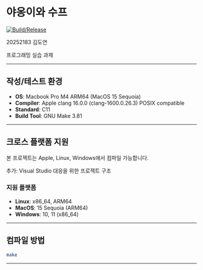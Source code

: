 # 야옹이와 수프

[![Build/Release](https://github.com/vientorepublic/catsoup/actions/workflows/build-release.yml/badge.svg?branch=dev)](https://github.com/vientorepublic/catsoup/actions/workflows/build-release.yml)

20252183 김도연

프로그래밍 실습 과제

---

## 작성/테스트 환경

- **OS**: Macbook Pro M4 ARM64 (MacOS 15 Sequoia)
- **Compiler**: Apple clang 16.0.0 (clang-1600.0.26.3) POSIX compatible
- **Standard**: C11
- **Build Tool**: GNU Make 3.81

---

## 크로스 플랫폼 지원

본 프로젝트는 Apple, Linux, Windows에서 컴파일 가능합니다.

추가: Visual Studio 대응을 위한 프로젝트 구조

### 지원 플랫폼

- **Linux**: x86_64, ARM64
- **MacOS**: 15 Sequoia (ARM64)
- **Windows**: 10, 11 (x86_64)

---

## 컴파일 방법

```bash
make
```

---
